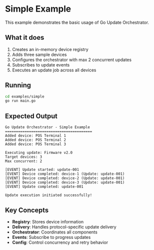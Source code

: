 # Simple Example

This example demonstrates the basic usage of Go Update Orchestrator.

## What it does

1. Creates an in-memory device registry
2. Adds three sample devices
3. Configures the orchestrator with max 2 concurrent updates
4. Subscribes to update events
5. Executes an update job across all devices

## Running

```bash
cd examples/simple
go run main.go
```

## Expected Output

```
Go Update Orchestrator - Simple Example
========================================
Added device: POS Terminal 1
Added device: POS Terminal 2
Added device: POS Terminal 3

Executing update: Firmware v2.0
Target devices: 3
Max concurrent: 2

[EVENT] Update started: update-001
[EVENT] Device completed: device-1 (Update: update-001)
[EVENT] Device completed: device-2 (Update: update-001)
[EVENT] Device completed: device-3 (Update: update-001)
[EVENT] Update completed: update-001

Update execution initiated successfully!
```

## Key Concepts

- **Registry**: Stores device information
- **Delivery**: Handles protocol-specific update delivery
- **Orchestrator**: Coordinates all components
- **Events**: Subscribe to progress updates
- **Config**: Control concurrency and retry behavior
